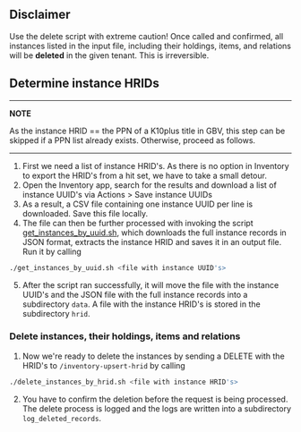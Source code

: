 ## Disclaimer

Use the delete script with extreme caution! Once called and confirmed, all instances listed in the input file, including their holdings, items, and relations will be **deleted** in the given tenant. This is irreversible.

## Determine instance HRIDs

---
**NOTE**

As the instance HRID == the PPN of a K10plus title in GBV, this step can be skipped if a PPN list already exists. Otherwise, proceed as follows.

---

1. First we need a list of instance HRID's. As there is no option in Inventory to export the HRID's from a hit set, we have to take a small detour.
2. Open the Inventory app, search for the results and download a list of instance UUID's via Actions > Save instance UUIDs
3. As a result, a CSV file containing one instance UUID per line is downloaded. Save this file locally.
4. The file can then be further processed with invoking the script [get_instances_by_uuid.sh](get_instances_by_uuid.sh), which downloads the full instance records in JSON format, extracts the instance HRID and saves it in an output file. Run it by calling

```bash
./get_instances_by_uuid.sh <file with instance UUID's>
```

5. After the script ran successfully, it will move the file with the instance UUID's and the JSON file with the full instance records into a subdirectory ```data```. A file with the instance HRID's is stored in the subdirectory ```hrid```.

### Delete instances, their holdings, items and relations

1. Now we're ready to delete the instances by sending a DELETE with the HRID's to ```/inventory-upsert-hrid``` by calling

```bash
./delete_instances_by_hrid.sh <file with instance HRID's>
```

2. You have to confirm the deletion before the request is being processed. The delete process is logged and the logs are written into a subdirectory ```log_deleted_records```.